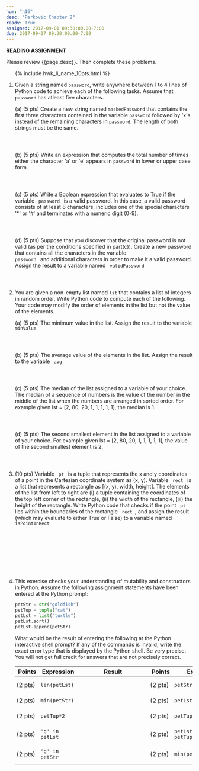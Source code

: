```yaml
---
num: "h16"
desc: "Perkovic Chapter 2"
ready: True
assigned: 2017-09-01 09:30:00.00-7:00
due: 2017-09-07 09:30:00.00-7:00
---
```


<b>READING ASSIGNMENT</b>

Please review {{page.desc}}.  Then complete these problems.

<ol>

{% include hwk_li_name_10pts.html %}

<li markdown="1">Given a string named <code>password</code>, write anywhere between 1 to 4 lines of Python code to achieve each of the following tasks. Assume that <code>password</code> has atleast five characters.

(a) (5 pts) Create a new string named <code>maskedPassword</code> that contains the first three characters contained in the variable <code>password</code> followed by 'x's instead of the remaining characters in <code>password</code>. The length of both strings must be the same. 
<div style="margin-bottom:4em"></div>

(b) (5 pts) Write an expression that computes the total number of times either the character 'a' or 'e' appears in <code>password</code> in lower or upper case form. 
<div style="margin-bottom:4em"></div>

(c) (5 pts) Write a Boolean expression that evaluates to True if the variable <code> password </code> is a valid password. In this case, a valid password consists of at least 8 characters, includes one of the special characters '*' or '#' and terminates with a numeric digit (0-9).
<div style="margin-bottom:4em"></div>

(d) (5 pts) Suppose that you discover that the original password is not valid (as per the conditions specified in part(c)). Create a new password that contains all the characters in the variable <code> password </code> and additional characters in order to make it a valid password. Assign the result to a variable named <code> validPassword </code>
<div style="margin-bottom:4em"></div>

<div class="pagebreak">
</div>

</li>

<li markdown="1">You are given a non-empty list named <code>lst</code> that contains a list of integers in random order. Write Python code to compute each of the following. Your code may modify the order of elements in the list but not the value of the elements.

(a) (5 pts) The minimum value in the list. Assign the result to the variable <code>minValue </code>
<div style="margin-bottom:4em"></div>

(b) (5 pts) The average value of the elements in the list. Assign the result to the variable <code> avg </code>
<div style="margin-bottom:4em"></div>

(c) (5 pts) The median of the list assigned to a variable of your choice. The median of a sequence of numbers is the value of the number in the middle of the list when the numbers are arranged in sorted order. For example given lst = [2, 80, 20, 1, 1, 1, 1, 1], the median is 1.
<div style="margin-bottom:4em"></div>

(d) (5 pts) The second smallest element in the list assigned to a variable of your choice. For example given lst = [2, 80, 20, 1, 1, 1, 1, 1], the value of the second smallest element is 2.
<div style="margin-bottom:4em"></div>

</li>

<li style="margin-bottom:10em;" markdown="1">
(10 pts) Variable <code> pt </code> is a tuple that represents the x and y coordinates of a point in the Cartesian coordinate system as (x, y). Variable <code> rect </code> is a list that represents a rectangle as [(x, y), width, height]. The elements of the list from left to right are (i) a tuple containing the coordinates of the top left corner of the rectangle, (ii) the width of the rectangle, (iii) the height of the rectangle. Write Python code that checks if the point <code> pt </code> lies within the boundaries of the rectangle <code> rect </code>, and assign the result (which may evaluate to either True or False) to a variable named <code>isPointInRect</code>
<div style="margin-bottom:3em"></div>

</li>


<li markdown="1">

This exercise checks your understanding of mutability and constructors in Python. Assume the following assignment statements have been entered at the Python prompt:

```python
petStr = str("goldfish")
petTup = tuple("cat")
petLst = list("turtle")
petLst.sort()
petLst.append(petStr)
```

What would be the result of entering the following at
the Python interactive shell prompt? If any of the commands is invalid, write the exact error type that is displayed by the Python shell. Be very precise. You will not get full credit for answers that are not
precisely correct. 

<style>
div.bigger table * td { padding: 0.7em 3pt 0.7em 3pt; }
span.wide { padding: 0pt 4em 0pt 4em; }
</style>

<div class="bigger" markdown="1">

| Points  | Expression  | <span class="wide">Result</span> | Points  | Expression  | <span class="wide">Result</span> |
|---------|-------------|--------|---------|-------------|--------|
| (2 pts) | `len(petLst)` |        | (2 pts) | `petStr.sort()`     |        |
| (2 pts) | `min(petStr)`    |        | (2 pts) | `petLst.count('l') `|        |
| (2 pts) | `petTup*2`    |        | (2 pts) | `petTup[-1] ='r'` |        |
| (2 pts) | `'g' in petLst`    |        | (2 pts) | `petLst[-3] in petTup`  |        |
| (2 pts) | `'g' in petStr`    |        | (2 pts) | `min(petStr.upper())`    |        |


</div>

</li>

</ol>



